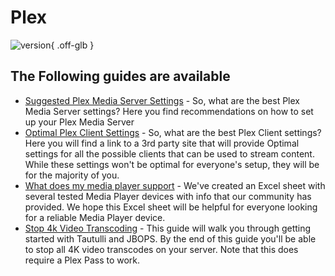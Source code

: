 # Plex

![version](https://img.shields.io/badge/dynamic/json?query=%24.version&url=https%3A%2F%2Fraw.githubusercontent.com%2Fhotio%2Fplex%2Frelease%2FVERSION.json&label=Latest%20Version&style=for-the-badge&color=4051B5){ .off-glb }

## The Following guides are available

- [Suggested Plex Media Server Settings](/Plex/Tips/Plex-media-server/) - So, what are the best Plex Media Server settings? Here you find recommendations on how to set up your Plex Media Server
- [Optimal Plex Client Settings](/Plex/Tips/Optimal-plex-client-settings/) - So, what are the best Plex Client settings? Here you will find a link to a 3rd party site that will provide Optimal settings for all the possible clients that can be used to stream content. While these settings won't be optimal for everyone's setup, they will be for the majority of you.
- [What does my media player support](/Plex/what-does-my-media-player-support/) - We've created an Excel sheet with several tested Media Player devices with info that our community has provided. We hope this Excel sheet will be helpful for everyone looking for a reliable Media Player device.
- [Stop 4k Video Transcoding](/Plex/Tips/4k-transcoding/) - This guide will walk you through getting started with Tautulli and JBOPS. By the end of this guide you'll be able to stop all 4K video transcodes on your server. Note that this does require a Plex Pass to work.
